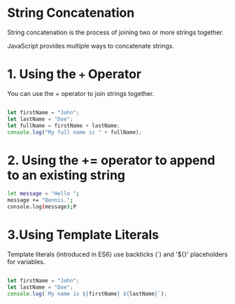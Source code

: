 # String Concatenation

String concatenation is the process of joining two or more strings together.

JavaScript provides multiple ways to concatenate strings.

# 1. Using the `+` Operator

You can use the + operator to join strings together.

```js

let firstName = "John";
let lastName = "Doe";
let fullName = firstName + lastName;
console.log("My full name is " + fullName);

```


# 2. Using the += operator to append to an existing string

```bash
let message = "Hello ";
message += "Dennis.";
console.log(message);P

```


# 3.Using Template Literals

Template literals (introduced in ES6) use backticks (`) and '${}' placeholders for variables.
```js

let firstName = "John";
let lastName = "Doe";
console.log(`My name is ${firstName} ${lastName}`);


```